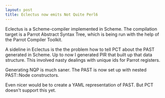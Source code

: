 ```yaml
---
layout: post
title: Eclectus now emits Not Quite Perl6
---
```


Eclectus is a Scheme-compiler implemented in Scheme.
The compilation target is a Parrot Abstract Syntax Tree, which is being run with the help of the Parrot Compiler Toolkit.

A sideline in Eclectus is the the problem how to tell PCT about the PAST generated in Scheme. Up to now I generated PIR that built up that data structure. This involved nasty dealings with unique ids for Parrot registers.

Generating NQP is much saner. The PAST is now set up with nested PAST::Node constructors.

Even nicer would be to create a YAML representation of PAST. But PCT doesn't support this yet.

